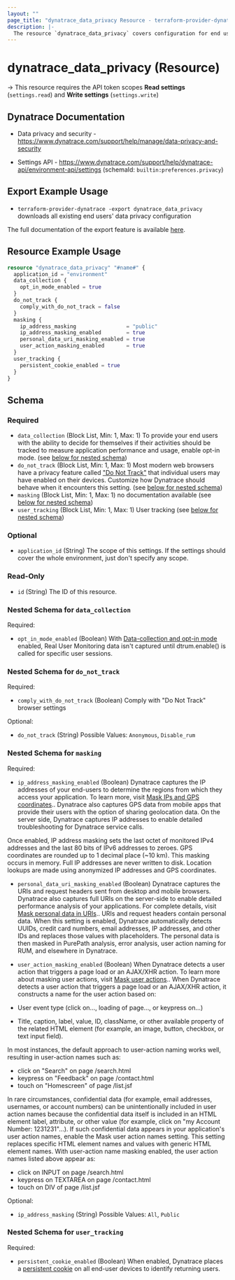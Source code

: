 ```yaml
---
layout: ""
page_title: "dynatrace_data_privacy Resource - terraform-provider-dynatrace"
description: |-
  The resource `dynatrace_data_privacy` covers configuration for end users' data privacy
---
```


# dynatrace_data_privacy (Resource)

-> This resource requires the API token scopes **Read settings** (`settings.read`) and **Write settings** (`settings.write`)

## Dynatrace Documentation

- Data privacy and security - https://www.dynatrace.com/support/help/manage/data-privacy-and-security

- Settings API - https://www.dynatrace.com/support/help/dynatrace-api/environment-api/settings (schemaId: `builtin:preferences.privacy`)

## Export Example Usage

- `terraform-provider-dynatrace -export dynatrace_data_privacy` downloads all existing end users' data privacy configuration

The full documentation of the export feature is available [here](https://registry.terraform.io/providers/dynatrace-oss/dynatrace/latest/docs/guides/export-v2).

## Resource Example Usage

```terraform
resource "dynatrace_data_privacy" "#name#" {
  application_id = "environment"
  data_collection {
    opt_in_mode_enabled = true
  }
  do_not_track {
    comply_with_do_not_track = false
  }
  masking {
    ip_address_masking                = "public"
    ip_address_masking_enabled        = true
    personal_data_uri_masking_enabled = true
    user_action_masking_enabled       = true
  }
  user_tracking {
    persistent_cookie_enabled = true
  }
}
```

<!-- schema generated by tfplugindocs -->
## Schema

### Required

- `data_collection` (Block List, Min: 1, Max: 1) To provide your end users with the ability to decide for themselves if their activities should be tracked to measure application performance and usage, enable opt-in mode. (see [below for nested schema](#nestedblock--data_collection))
- `do_not_track` (Block List, Min: 1, Max: 1) Most modern web browsers have a privacy feature called ["Do Not Track"](https://dt-url.net/sb3n0pnl) that individual users may have enabled on their devices. Customize how Dynatrace should behave when it encounters this setting. (see [below for nested schema](#nestedblock--do_not_track))
- `masking` (Block List, Min: 1, Max: 1) no documentation available (see [below for nested schema](#nestedblock--masking))
- `user_tracking` (Block List, Min: 1, Max: 1) User tracking (see [below for nested schema](#nestedblock--user_tracking))

### Optional

- `application_id` (String) The scope of this settings. If the settings should cover the whole environment, just don't specify any scope.

### Read-Only

- `id` (String) The ID of this resource.

<a id="nestedblock--data_collection"></a>
### Nested Schema for `data_collection`

Required:

- `opt_in_mode_enabled` (Boolean) With [Data-collection and opt-in mode](https://dt-url.net/7l3p0p3h) enabled, Real User Monitoring data isn't captured until dtrum.enable() is called for specific user sessions.


<a id="nestedblock--do_not_track"></a>
### Nested Schema for `do_not_track`

Required:

- `comply_with_do_not_track` (Boolean) Comply with "Do Not Track" browser settings

Optional:

- `do_not_track` (String) Possible Values: `Anonymous`, `Disable_rum`


<a id="nestedblock--masking"></a>
### Nested Schema for `masking`

Required:

- `ip_address_masking_enabled` (Boolean) Dynatrace captures the IP addresses of your end-users to determine the regions from which they access your application. To learn more, visit [Mask IPs and GPS coordinates](https://dt-url.net/mask-end-users-ip-addresses).. Dynatrace also captures GPS data from mobile apps that provide their users with the option of sharing geolocation data. On the server side, Dynatrace captures IP addresses to enable detailed troubleshooting for Dynatrace service calls.

Once enabled, IP address masking sets the last octet of monitored IPv4 addresses and the last 80 bits of IPv6 addresses to zeroes. GPS coordinates are rounded up to 1 decimal place (~10 km). This masking occurs in memory. Full IP addresses are never written to disk. Location lookups are made using anonymized IP addresses and GPS coordinates.
- `personal_data_uri_masking_enabled` (Boolean) Dynatrace captures the URIs and request headers sent from desktop and mobile browsers. Dynatrace also captures full URIs on the server-side to enable detailed performance analysis of your applications. For complete details, visit [Mask personal data in URIs](https://dt-url.net/mask-personal-data-in-URIs).. URIs and request headers contain personal data. When this setting is enabled, Dynatrace automatically detects UUIDs, credit card numbers, email addresses, IP addresses, and other IDs and replaces those values with placeholders. The personal data is then masked in PurePath analysis, error analysis, user action naming for RUM, and elsewhere in Dynatrace.
- `user_action_masking_enabled` (Boolean) When Dynatrace detects a user action that triggers a page load or an AJAX/XHR action. To learn more about masking user actions, visit [Mask user actions](https://dt-url.net/mask-user-action).. When Dynatrace detects a user action that triggers a page load or an AJAX/XHR action, it constructs a name for the user action based on:

- User event type (click on..., loading of page..., or keypress on...)
- Title, caption, label, value, ID, className, or other available property of the related HTML element (for example, an image, button, checkbox, or text input field).

In most instances, the default approach to user-action naming works well, resulting in user-action names such as:

- click on "Search" on page /search.html
- keypress on "Feedback" on page /contact.html
- touch on "Homescreen" of page /list.jsf

In rare circumstances, confidential data (for example, email addresses, usernames, or account numbers) can be unintentionally included in user action names because the confidential data itself is included in an HTML element label, attribute, or other value (for example, click on "my Account Number: 1231231"...). If such confidential data appears in your application's user action names, enable the Mask user action names setting. This setting replaces specific HTML element names and values with generic HTML element names. With user-action name masking enabled, the user action names listed above appear as:

- click on INPUT on page /search.html
- keypress on TEXTAREA on page /contact.html
- touch on DIV of page /list.jsf

Optional:

- `ip_address_masking` (String) Possible Values: `All`, `Public`


<a id="nestedblock--user_tracking"></a>
### Nested Schema for `user_tracking`

Required:

- `persistent_cookie_enabled` (Boolean) When enabled, Dynatrace places a [persistent cookie](https://dt-url.net/313o0p4n) on all end-user devices to identify returning users.
 